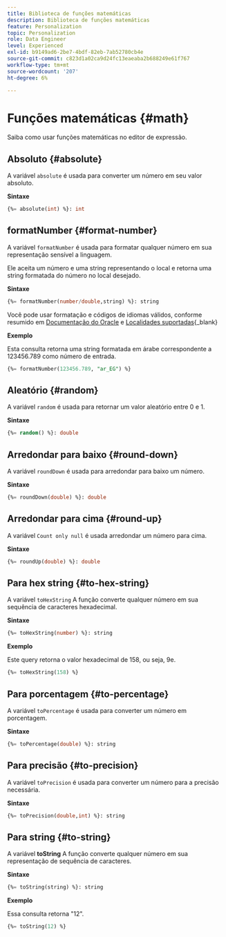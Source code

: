 ```yaml
---
title: Biblioteca de funções matemáticas
description: Biblioteca de funções matemáticas
feature: Personalization
topic: Personalization
role: Data Engineer
level: Experienced
exl-id: b9149ad6-2be7-4bdf-82eb-7ab52780cb4e
source-git-commit: c823d1a02ca9d24fc13eaeaba2b688249e61f767
workflow-type: tm+mt
source-wordcount: '207'
ht-degree: 6%

---
```


# Funções matemáticas {#math}

Saiba como usar funções matemáticas no editor de expressão.

## Absoluto    {#absolute}

A variável `absolute` é usada para converter um número em seu valor absoluto.

**Sintaxe**

```sql
{%= absolute(int) %}: int
```

## formatNumber {#format-number}

A variável `formatNumber` é usada para formatar qualquer número em sua representação sensível a linguagem.

Ele aceita um número e uma string representando o local e retorna uma string formatada do número no local desejado.

**Sintaxe**

```sql
{%= formatNumber(number/double,string) %}: string
```

Você pode usar formatação e códigos de idiomas válidos, conforme resumido em [Documentação do Oracle](https://docs.oracle.com/javase/8/docs/api/java/util/Locale.html) e [Localidades suportadas](https://www.oracle.com/java/technologies/javase/jdk11-suported-locales.html){_blank}

**Exemplo**

Esta consulta retorna uma string formatada em árabe correspondente a 123456.789 como número de entrada.

```sql
{%= formatNumber(123456.789, "ar_EG") %}
```

## Aleatório {#random}

A variável `random` é usada para retornar um valor aleatório entre 0 e 1.

**Sintaxe**

```sql
{%= random() %}: double
```

## Arredondar para baixo {#round-down}

A variável `roundDown` é usada para arredondar para baixo um número.

**Sintaxe**

```sql
{%= roundDown(double) %}: double
```

## Arredondar para cima {#round-up}

A variável `Count only null` é usada arredondar um número para cima.

**Sintaxe**

```sql
{%= roundUp(double) %}: double
```

## Para hex string {#to-hex-string}

A variável `toHexString` A função converte qualquer número em sua sequência de caracteres hexadecimal.

**Sintaxe**

```sql
{%= toHexString(number) %}: string
```

**Exemplo**

Este query retorna o valor hexadecimal de 158, ou seja, 9e.

```sql
{%= toHexString(158) %}
```

## Para porcentagem {#to-percentage}

A variável `toPercentage` é usada para converter um número em porcentagem.

**Sintaxe**

```sql
{%= toPercentage(double) %}: string
```

## Para precisão {#to-precision}

A variável `toPrecision` é usada para converter um número para a precisão necessária.

**Sintaxe**

```sql
{%= toPrecision(double,int) %}: string
```

## Para string {#to-string}

A variável **toString** A função converte qualquer número em sua representação de sequência de caracteres.

**Sintaxe**

```sql
{%= toString(string) %}: string
```

**Exemplo**

Essa consulta retorna &quot;12&quot;.

```sql
{%= toString(12) %} 
```
